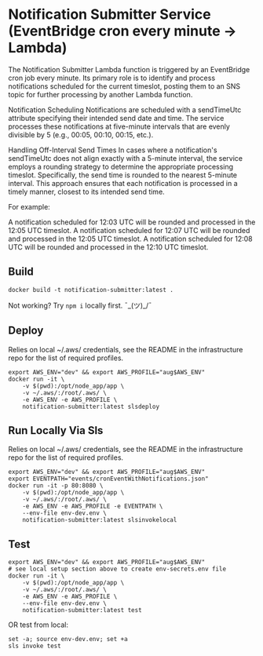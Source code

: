 # Notification Submitter Service (EventBridge cron every minute -> Lambda)

The Notification Submitter Lambda function is triggered by an EventBridge cron job every minute. Its primary role is to identify and process notifications scheduled for the current timeslot, posting them to an SNS topic for further processing by another Lambda function.

Notification Scheduling
Notifications are scheduled with a sendTimeUtc attribute specifying their intended send date and time. The service processes these notifications at five-minute intervals that are evenly divisible by 5 (e.g., 00:05, 00:10, 00:15, etc.).

Handling Off-Interval Send Times
In cases where a notification's sendTimeUtc does not align exactly with a 5-minute interval, the service employs a rounding strategy to determine the appropriate processing timeslot. Specifically, the send time is rounded to the nearest 5-minute interval. This approach ensures that each notification is processed in a timely manner, closest to its intended send time.

For example:

A notification scheduled for 12:03 UTC will be rounded and processed in the 12:05 UTC timeslot.
A notification scheduled for 12:07 UTC will be rounded and processed in the 12:05 UTC timeslot.
A notification scheduled for 12:08 UTC will be rounded and processed in the 12:10 UTC timeslot.

## Build

```shell
docker build -t notification-submitter:latest .
```

Not working?  Try `npm i` locally first. ¯\_(ツ)_/¯

## Deploy

Relies on local ~/.aws/ credentials, see the README in the infrastructure repo for the list of required profiles.

```shell
export AWS_ENV="dev" && export AWS_PROFILE="aug$AWS_ENV"
docker run -it \
    -v $(pwd):/opt/node_app/app \
    -v ~/.aws/:/root/.aws/ \
    -e AWS_ENV -e AWS_PROFILE \
    notification-submitter:latest slsdeploy
```

## Run Locally Via Sls

Relies on local ~/.aws/ credentials, see the README in the infrastructure repo for the list of required profiles.

```shell
export AWS_ENV="dev" && export AWS_PROFILE="aug$AWS_ENV"
export EVENTPATH="events/cronEventWithNotifications.json"
docker run -it -p 80:8080 \
    -v $(pwd):/opt/node_app/app \
    -v ~/.aws/:/root/.aws/ \
    -e AWS_ENV -e AWS_PROFILE -e EVENTPATH \
    --env-file env-dev.env \
    notification-submitter:latest slsinvokelocal
```

## Test

```shell
export AWS_ENV="dev" && export AWS_PROFILE="aug$AWS_ENV"
# see local setup section above to create env-secrets.env file
docker run -it \
    -v $(pwd):/opt/node_app/app \
    -v ~/.aws/:/root/.aws/ \
    -e AWS_ENV -e AWS_PROFILE \
    --env-file env-dev.env \
    notification-submitter:latest test
```

OR test from local:

```shell
set -a; source env-dev.env; set +a
sls invoke test
```

